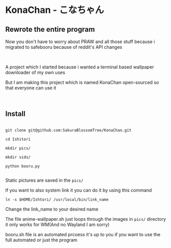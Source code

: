 <h1>KonaChan - こなちゃん</h1>

<h2>Rewrote the entire program</h2>

<p>Now you don't have to worry about PRAW and all those stuff because i migrated to safebooru because of reddit's API changes</p>

<br />

<p>A project which I started because i wanted a terminal based wallpaper downloader of my own uses</p>

<p>But I am making this project which is named KonaChan open-sourced so that everyone can use it</p>

<br/>

<h2>Install</h2>

```

git clone git@github.com:SakuraBlossomTree/KonaChan.git

cd Ishitori

mkdir pics/

mkdir vids/

python booru.py


```

Static pictures are saved in the ```pics/```

If you want to also system link it you can do it by using this command 

```
ln -s $HOME/Ishtori/ /usr/local/bin/link_name
```

Change the link_name to your desired name

The file anime-wallpaper.sh just loops through the images in ```pics/``` directory it only works for WM(And no Wayland I am sorry)

booru.sh file is an automated prcoess it's up to you if you want to use the full automated or just the program
